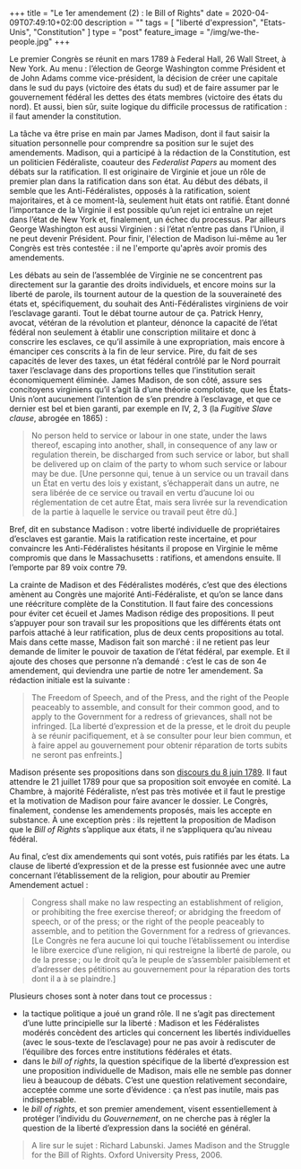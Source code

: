 +++
title = "Le 1er amendement (2) : le Bill of Rights"
date = 2020-04-09T07:49:10+02:00
description = ""
tags = [ "liberté d'expression", "Etats-Unis", "Constitution" ]
type = "post"
feature_image = "/img/we-the-people.jpg"
+++

Le premier Congrès se réunit en mars 1789 à Federal Hall, 26 Wall Street, à New York. Au menu : l’élection de George Washington comme Président et de John Adams comme vice-président, la décision de créer une capitale dans le sud du pays (victoire des états du sud) et de faire assumer par le gouvernement fédéral les dettes des états membres (victoire des états du nord). Et aussi, bien sûr, suite logique du difficile processus de ratification : il faut amender la constitution.

La tâche va être prise en main par James Madison, dont il faut saisir la situation personnelle pour comprendre sa position sur le sujet des amendements. Madison, qui a participé à la rédaction de la Constitution, est un politicien Fédéraliste, coauteur des _Federalist Papers_ au moment des débats sur la ratification. Il est originaire de Virginie et joue un rôle de premier plan dans la ratification dans son état. Au début des débats, il semble que les Anti-Fédéralistes, opposés à la ratification, soient majoritaires, et à ce moment-là, seulement huit états ont ratifié. Étant donné l’importance de la Virginie il est possible qu’un rejet ici entraîne un rejet dans l’état de New York et, finalement, un échec du processus. Par ailleurs George Washington est aussi Virginien : si l’état n’entre pas dans l’Union, il ne peut devenir Président. Pour finir, l'élection de Madison lui-même au 1er Congrès est très contestée : il ne l'emporte qu'après avoir promis des amendements.

Les débats au sein de l’assemblée de Virginie ne se concentrent pas directement sur la garantie des droits individuels, et encore moins sur la liberté de parole, ils tournent autour de la question de la souveraineté des états et, spécifiquement, du souhait des Anti-Fédéralistes virginiens de voir l’esclavage garanti. Tout le débat tourne autour de ça. Patrick Henry, avocat, vétéran de la révolution et planteur, dénonce la capacité de l’état fédéral non seulement à établir une conscription militaire et donc à conscrire les esclaves, ce qu’il assimile à une expropriation, mais encore à émanciper ces conscrits à la fin de leur service. Pire, du fait de ses capacités de lever des taxes, un état fédéral contrôlé par le Nord pourrait taxer l’esclavage dans des proportions telles que l’institution serait économiquement éliminée. James Madison, de son côté, assure ses concitoyens virginiens qu’il s’agit là d’une théorie complotiste, que les États-Unis n’ont aucunement l’intention de s’en prendre à l’esclavage, et que ce dernier est bel et bien garanti, par exemple en IV, 2, 3 (la _Fugitive Slave clause_, abrogée en 1865) :

> No person held to service or labour in one state, under the laws thereof, escaping into another, shall, in consequence of any law or regulation therein, be discharged from such service or labor, but shall be delivered up on claim of the party to whom such service or labour may be due. [Une personne qui, tenue à un service ou un travail dans un État en vertu des lois y existant, s’échapperait dans un autre, ne sera libérée de ce service ou travail en vertu d’aucune loi ou réglementation de cet autre État, mais sera livrée sur la revendication de la partie à laquelle le service ou travail peut être dû.]

Bref, dit en substance Madison : votre liberté individuelle de propriétaires d’esclaves est garantie. Mais la ratification reste incertaine, et pour convaincre les Anti-Fédéralistes hésitants il propose en Virginie le même compromis que dans le Massachusetts : ratifions, et amendons ensuite. Il l’emporte par 89 voix contre 79.

La crainte de Madison et des Fédéralistes modérés, c’est que des élections amènent au Congrès une majorité Anti-Fédéraliste, et qu’on se lance dans une réécriture complète de la Constitution. Il faut faire des concessions pour éviter cet écueil et James Madison rédige des propositions. Il peut s’appuyer pour son travail sur les propositions que les différents états ont parfois attaché à leur ratification, plus de deux cents propositions au total. Mais dans cette masse, Madison fait son marché : il ne retient pas leur demande de limiter le pouvoir de taxation de l’état fédéral, par exemple. Et il ajoute des choses que personne n’a demandé : c’est le cas de son 4e amendement, qui deviendra une partie de notre 1er amendement. Sa rédaction initiale est la suivante :

> The Freedom of Speech, and of the Press, and the right of the People peaceably to assemble, and consult for their common good, and to apply to the Government for a redress of grievances, shall not be infringed. [La liberté d’expression et de la presse, et le droit du peuple à se réunir pacifiquement, et à se consulter pour leur bien commun, et à faire appel au gouvernement pour obtenir réparation de torts subits ne seront pas enfreints.]

Madison présente ses propositions dans son [discours du 8 juin 1789](http://www.let.rug.nl/usa/documents/1786-1800/madison-speech-proposing-the-bill-of-rights-june-8-1789.php). Il faut attendre le 21 juillet 1789 pour que sa proposition soit envoyée en comité. La Chambre, à majorité Fédéraliste, n’est pas très motivée et il faut le prestige et la motivation de Madison pour faire avancer le dossier. Le Congrès, finalement, condense les amendements proposés, mais les accepte en substance. À une exception près : ils rejettent la proposition de Madison que le _Bill of Rights_ s’applique aux états, il ne s’appliquera qu’au niveau fédéral.

Au final, c’est dix amendements qui sont votés, puis ratifiés par les états. La clause de liberté d’expression et de la presse est fusionnée avec une autre concernant l’établissement de la religion, pour aboutir au Premier Amendement actuel :

> Congress shall make no law respecting an establishment of religion, or prohibiting the free exercise thereof; or abridging the freedom of speech, or of the press; or the right of the people peaceably to assemble, and to petition the Government for a redress of grievances. [Le Congrès ne fera aucune loi qui touche l’établissement ou interdise le libre exercice d’une religion, ni qui restreigne la liberté de parole, ou de la presse ; ou le droit qu’a le peuple de s’assembler paisiblement et d’adresser des pétitions au gouvernement pour la réparation des torts dont il a à se plaindre.]

Plusieurs choses sont à noter dans tout ce processus :

- la tactique politique a joué un grand rôle. Il ne s’agit pas directement d’une lutte principielle sur la liberté : Madison et les Fédéralistes modérés concèdent des articles qui concernent les libertés individuelles (avec le sous-texte de l’esclavage) pour ne pas avoir à rediscuter de l’équilibre des forces entre institutions fédérales et états.
- dans le _bill of rights_, la question spécifique de la liberté d’expression est une proposition individuelle de Madison, mais elle ne semble pas donner lieu à beaucoup de débats. C’est une question relativement secondaire, acceptée comme une sorte d’évidence : ça n’est pas inutile, mais pas indispensable.
- le _bill of rights_, et son premier amendement, visent essentiellement à protéger l’individu du _Gouvernement_, on ne cherche pas à régler la question de la liberté d’expression dans la société en général.

> A lire sur le sujet : Richard Labunski. James Madison and the Struggle for the Bill of Rights. Oxford University Press, 2006.
